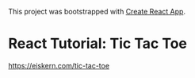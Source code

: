 This project was bootstrapped with [Create React App](https://github.com/facebook/create-react-app).

# React Tutorial: Tic Tac Toe
https://eiskern.com/tic-tac-toe
